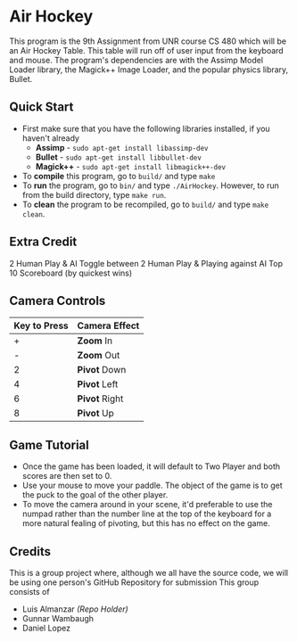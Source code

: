 Air Hockey
===========
This program is the 9th Assignment from UNR course CS 480 which will be an Air Hockey Table.  This table will run off of user input from the keyboard and mouse.  The program's dependencies are with the Assimp Model Loader library, the Magick++ Image Loader, and the popular physics library, Bullet.

Quick Start
-----------
+ First make sure that you have the following libraries installed, if you haven't already
  + __Assimp__ - `sudo apt-get install libassimp-dev`
  + __Bullet__ - `sudo apt-get install libbullet-dev`
  + __Magick++__ - `sudo apt-get install libmagick++-dev`
+ To __compile__ this program, go to `build/` and type `make`
+ To __run__ the program, go to `bin/` and type `./AirHockey`.  However, to run from the build directory, type `make run`.
+ To __clean__ the program to be recompiled, go to `build/` and type  `make clean`.

Extra Credit
------------
2 Human Play & AI
Toggle between 2 Human Play & Playing against AI
Top 10 Scoreboard (by quickest wins)

Camera Controls
---------------

| Key to Press | Camera Effect |
| ------------ | ------------- |
| + | __Zoom__ In |
| - | __Zoom__ Out |
| 2 | __Pivot__ Down |
| 4 | __Pivot__ Left |
| 6 | __Pivot__ Right |
| 8 | __Pivot__ Up |


Game Tutorial
-------------
+ Once the game has been loaded, it will default to Two Player and both scores are then set to 0.
+ Use your mouse to move your paddle.  The object of the game is to get the puck to the goal of the other player.
+ To move the camera around in your scene, it'd preferable to use the numpad rather than the number line at the top of the keyboard for a more natural fealing of pivoting, but this has no effect on the game.

Credits
-------
This is a group project where, although we all have the source code, we will be using one person's GitHub Repository for submission
This group consists of
 * Luis Almanzar *(Repo Holder)*
 * Gunnar Wambaugh
 * Daniel Lopez
